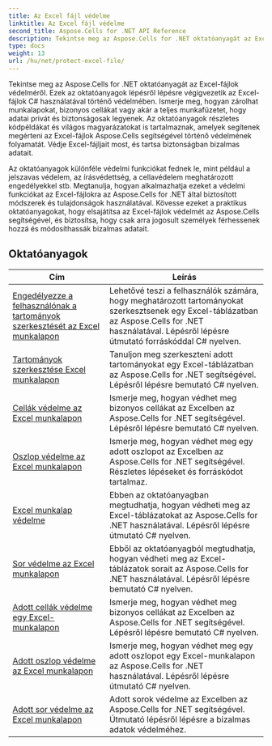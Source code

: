 ```yaml
---
title: Az Excel fájl védelme
linktitle: Az Excel fájl védelme
second_title: Aspose.Cells for .NET API Reference
description: Tekintse meg az Aspose.Cells for .NET oktatóanyagát az Excel-fájlok védelméről. Ismerje meg, hogyan védheti meg bizalmas adatait a C# segítségével.
type: docs
weight: 13
url: /hu/net/protect-excel-file/
---
```

Tekintse meg az Aspose.Cells for .NET oktatóanyagát az Excel-fájlok védelméről. Ezek az oktatóanyagok lépésről lépésre végigvezetik az Excel-fájlok C# használatával történő védelmében. Ismerje meg, hogyan zárolhat munkalapokat, bizonyos cellákat vagy akár a teljes munkafüzetet, hogy adatai privát és biztonságosak legyenek. Az oktatóanyagok részletes kódpéldákat és világos magyarázatokat is tartalmaznak, amelyek segítenek megérteni az Excel-fájlok Aspose.Cells segítségével történő védelmének folyamatát. Védje Excel-fájljait most, és tartsa biztonságban bizalmas adatait.

Az oktatóanyagok különféle védelmi funkciókat fednek le, mint például a jelszavas védelem, az írásvédettség, a cellavédelem meghatározott engedélyekkel stb. Megtanulja, hogyan alkalmazhatja ezeket a védelmi funkciókat az Excel-fájlokra az Aspose.Cells for .NET által biztosított módszerek és tulajdonságok használatával. Kövesse ezeket a praktikus oktatóanyagokat, hogy elsajátítsa az Excel-fájlok védelmét az Aspose.Cells segítségével, és biztosítsa, hogy csak arra jogosult személyek férhessenek hozzá és módosíthassák bizalmas adatait.

## Oktatóanyagok 
| Cím | Leírás |
| --- | --- |
| [Engedélyezze a felhasználónak a tartományok szerkesztését az Excel munkalapon](./allow-user-to-edit-ranges-in-excel-worksheet/) | Lehetővé teszi a felhasználók számára, hogy meghatározott tartományokat szerkesztsenek egy Excel-táblázatban az Aspose.Cells for .NET használatával. Lépésről lépésre útmutató forráskóddal C# nyelven. |  
| [Tartományok szerkesztése Excel munkalapon](./edit-ranges-in-excel-worksheet/) | Tanuljon meg szerkeszteni adott tartományokat egy Excel-táblázatban az Aspose.Cells for .NET segítségével. Lépésről lépésre bemutató C# nyelven. |  
| [Cellák védelme az Excel munkalapon](./protect-cells-in-excel-worksheet/) | Ismerje meg, hogyan védhet meg bizonyos cellákat az Excelben az Aspose.Cells for .NET segítségével. Lépésről lépésre bemutató C# nyelven. |  
| [Oszlop védelme az Excel munkalapon](./protect-column-in-excel-worksheet/) | Ismerje meg, hogyan védhet meg egy adott oszlopot az Excelben az Aspose.Cells for .NET segítségével. Részletes lépéseket és forráskódot tartalmaz. |  
| [Excel munkalap védelme](./protect-excel-worksheet/) | Ebben az oktatóanyagban megtudhatja, hogyan védheti meg az Excel-táblázatokat az Aspose.Cells for .NET használatával. Lépésről lépésre útmutató C# nyelven. |  
| [Sor védelme az Excel munkalapon](./protect-row-in-excel-worksheet/) | Ebből az oktatóanyagból megtudhatja, hogyan védheti meg az Excel-táblázatok sorait az Aspose.Cells for .NET használatával. Lépésről lépésre bemutató C# nyelven. |  
| [Adott cellák védelme egy Excel-munkalapon](./protect-specific-cells-in-a-excel-worksheet/) | Ismerje meg, hogyan védhet meg bizonyos cellákat az Excelben az Aspose.Cells for .NET segítségével. Lépésről lépésre bemutató C# nyelven. |  
| [Adott oszlop védelme az Excel munkalapon](./protect-specific-column-in-excel-worksheet/) | Ismerje meg, hogyan védhet meg egy adott oszlopot egy Excel-munkalapon az Aspose.Cells for .NET használatával. Lépésről lépésre útmutató C# nyelven. |  
| [Adott sor védelme az Excel munkalapon](./protect-specific-row-in-excel-worksheet/) | Adott sorok védelme az Excelben az Aspose.Cells for .NET segítségével. Útmutató lépésről lépésre a bizalmas adatok védelméhez. |  